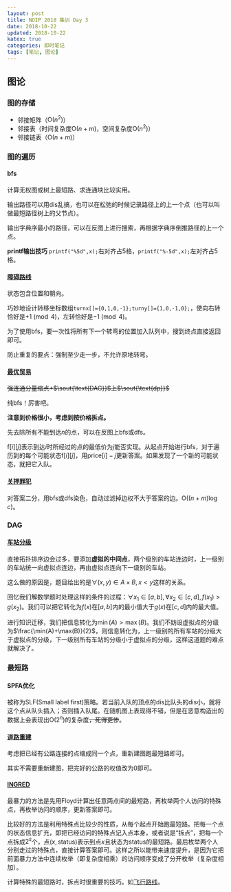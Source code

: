 ```yaml
---
layout: post
title: NOIP 2018 集训 Day 3
date: 2018-10-22
updated: 2018-10-22
katex: true
categories: 即时笔记
tags: [笔记, 图论]
---
```


## 图论

<!-- more -->

### 图的存储

- 邻接矩阵（$\text{O}(n^{2})$）  
- 邻接表（时间复杂度$\text{O}(n+m)$，空间复杂度$\text{O}(n^{2})$）  
- 邻接链表（$\text{O}(n+m)$）

### 图的遍历

#### $\text{bfs}$

计算无权图或树上最短路、求连通块比较实用。

输出路径可以用$\text{dis}$乱搞，也可以在松弛的时候记录路径上的上一个点（也可以叫做最短路径树上的父节点）。

输出字典序最小的路径，可以在反图上进行搜索，再根据字典序倒推路径的上一个点。

**$\text{printf}$输出技巧** `printf("%5d",x);`右对齐占$5$格，`printf("%-5d",x);`左对齐占$5$格。

#### [障碍路线](https://www.luogu.org/problemnew/show/P1649)

状态包含位置和朝向。

巧妙地设计转移坐标数组`turnx[]={0,1,0,-1};turny[]={1,0,-1,0};`，使向右转恰好是$+1 \pmod{4}$，左转恰好是$-1 \pmod{4}$。

为了使用$\text{bfs}$，要一次性将所有下一个转弯的位置加入队列中，搜到终点直接返回即可。

防止重复的要点：强制至少走一步，不允许原地转弯。

#### [最优贸易](https://www.luogu.org/problemnew/show/P1073)

~~强连通分量缩点+$\sout{\text{DAG}}$上$\sout{\text{dp}}$~~

纯$\text{bfs}$！厉害吧。

**注意到价格很小，考虑到按价格拆点。**

先去除所有不能到达$n$的点，可以在反图上$\text{bfs}$或$\text{dfs}$。

$\text{f}[i][j]$表示到达$i$时所经过的点的最低价为$j$能否实现。从起点开始进行$\text{bfs}$，对于遍历到的每个可能状态$\text{f}[i][j]$，用$\text{price}[i]-j$更新答案。如果发现了一个新的可能状态，就把它入队。

#### [关押罪犯](https://www.luogu.org/problemnew/show/P1525)

对答案二分，用$\text{bfs}$或$\text{dfs}$染色，自动过滤掉边权不大于答案的边。$\text{O}((n+m)\log c)$。

### $\text{DAG}$

#### [车站分级](https://www.luogu.org/problemnew/show/P1983)

直接拓扑排序边会过多，要添加**虚拟的中间点**，两个级别的车站连边时，上一级别的车站统一向虚拟点连边，再由虚拟点连向下一级别的车站。

这么做的原因是，题目给出的是$\forall (x,y) \in A \times B,x<y$这样的关系。

回忆我们解数学题时处理这样的条件的过程：$\forall x_{1}\in [a,b],\forall x_{2}\in [c,d],f(x_1)>g(x_2)$。我们可以把它转化为$f(x)$在$[a,b]$内的最小值大于$g(x)$在$[c,d]$内的最大值。

进行知识迁移，我们把信息转化为$\min(A)>\max(B)$。我们不妨设虚拟点的分级为$\frac{\min(A)+\max(B)}{2}$，则信息转化为，上一级别的所有车站的分级大于虚拟点的分级，下一级别所有车站的分级小于虚拟点的分级，这样这道题的难点就解决了。

### 最短路

#### $\text{SPFA}$优化
被称为$\text{SLF(Small label first)}$策略。若当前入队的顶点的$\text{dis}$比队头的$\text{dis}$小，就将这个点从队头插入；否则插入队尾。在随机图上表现得不错，但是在恶意构造出的数据上会表现出$\text{O}(2^n)$的复杂度~~，死得更惨~~。

#### [道路重建](https://www.luogu.org/problemnew/show/P3905)

考虑把已经有公路连接的点缩成同一个点，重新建图跑最短路即可。

其实不需要重新建图，把完好的公路的权值改为$0$即可。

#### [INGRED](https://www.luogu.org/problemnew/show/SP18187)

最暴力的方法是先用$\text{Floyd}$计算出任意两点间的最短路，再枚举两个人访问的特殊点，再枚举访问的顺序，更新答案即可。

比较好的方法是利用特殊点比较少的性质，从每个起点开始跑最短路。把每一个点的状态信息扩充，即把已经访问的特殊点记入点本身，或者说是“拆点”，把每一个点拆成$2^s$个，点$(x,\text{status})$表示到点$x$且状态为$\text{status}$的最短路。最后枚举两个人分别走过的特殊点，直接计算答案即可。这样之所以能带来速度提升，是因为它把前面暴力方法中连续枚举（即复杂度相乘）的访问顺序变成了分开枚举（复杂度相加）。

计算特殊的最短路时，拆点时很重要的技巧。如[飞行路线](https://www.luogu.org/problemnew/show/P4568)。